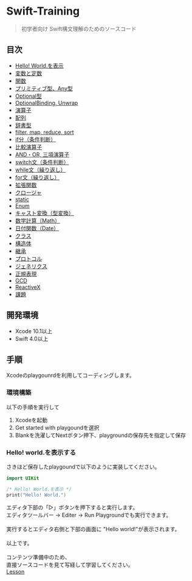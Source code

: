 # Swift-Training

> 初学者向け Swift構文理解のためのソースコード

## 目次
- [Hello! World.を表示](./Lesson/LessonHelloWorld/Lesson.playground/Contents.swift)
- [変数と定数](./Lesson/LessonLetConst/Lesson.playground/Contents.swift)
- [関数](./Lesson/LessonFunction/Lesson.playground/Contents.swift)
- [プリミティブ型、Any型](./Lesson/LessonPriAny/Lesson.playground/Contents.swift)
- [Optional型](./Lesson/LessonOptional/Lesson.playground/Contents.swift)
- [OptionalBinding, Unwrap](./Lesson/LessonOptionalBindingUnwrap/Lesson.playground/Contents.swift)
- [演算子](./Lesson/LessonCalc/Lesson.playground/Contents.swift)
- [配列](./Lesson/LessonArray/Lesson.playground/Contents.swift)
- [辞書型]()
- [filter, map, reduce, sort]()
- [if分（条件判断）]()
- [比較演算子]()
- [AND・OR, 三項演算子]()
- [switch文（条件判断）]()
- [while文（繰り返し）]()
- [for文（繰り返し）]()
- [拡張関数]()
- [クロージャ]()
- [static]()
- [Enum]()
- [キャスト変換（型変換）]()
- [数学計算（Math）]()
- [日付関数（Date）]()
- [クラス]()
- [構造体]()
- [継承]()
- [プロトコル]()
- [ジェネリクス]()
- [正規表現](./Lesson/LessonRegx/Lesson.playground/Contents.swift)
- [GCD]()
- [ReactiveX]()
- [課題]()

## 開発環境
- Xcode 10.1以上
- Swift 4.0以上

## 手順
Xcodeのplaygounrdを利用してコーディングします。

### 環境構築
以下の手順を実行して
1. Xcodeを起動
2. Get started with playgoundを選択
3. Blankを洗濯してNextボタン押下、playgroundの保存先を指定して保存

### Hello! world.を表示する
さきほど保存したplaygoundで以下のように実装してください。
```swift
import UIKit

/* Hello! World.を表示 */
print("Hello! World.")
```
エディタ下部の「▷」ボタンを押下すると実行します。<br>
エディタツールバー -> Editer -> Run Playgroundでも実行できます。<br>
<br>
実行するとエディタ右側と下部の画面に "Hello world!"が表示されます。<br>
<br>
以上です。<br>
<br>
コンテンツ準備中のため、<br>
直接ソースコードを見て写経して学習してください。<br>
[Lesson](./Lesson)<br>
